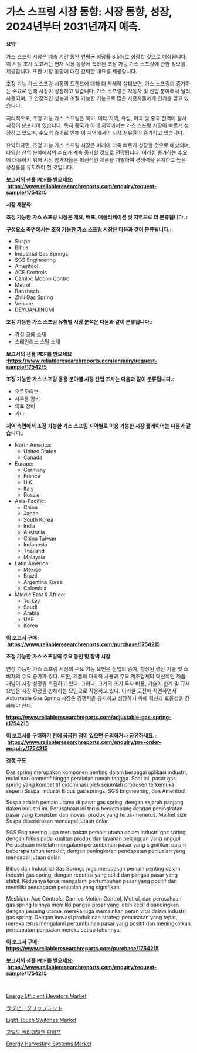 <p><h1>가스 스프링 시장 동향: 시장 동향, 성장, 2024년부터 2031년까지 예측.</h1></p><p><strong>요약</strong></p>
<p><p>가스 스프링 시장은 예측 기간 동안 연평균 성장률 8.5%로 성장할 것으로 예상됩니다. 이 시장 조사 보고서는 현재 시장 상황에 특화된 조정 가능 가스 스프링에 관한 정보를 제공합니다. 또한 시장 동향에 대한 간략한 개요를 제공합니다. </p><p>조정 가능 가스 스프링 시장의 트렌드에 대해 더 자세히 살펴보면, 가스 스프링의 증가하는 수요로 인해 시장이 성장하고 있습니다. 가스 스프링은 자동차 및 산업 분야에서 널리 사용되며, 그 안정적인 성능과 조절 가능한 기능으로 많은 사용자들에게 인기를 얻고 있습니다.</p><p>지리적으로, 조정 가능 가스 스프링은 북미, 아태 지역, 유럽, 미국 및 중국 전역에 걸쳐 시장이 분포되어 있습니다. 특히 중국과 아태 지역에서는 가스 스프링 시장이 빠르게 성장하고 있으며, 수요의 증가로 인해 이 지역에서의 시장 점유율이 증가하고 있습니다.</p><p>요약하자면, 조정 가능 가스 스프링 시장은 미래에 더욱 빠르게 성장할 것으로 예상되며, 다양한 산업 분야에서의 수요가 계속 증가할 것으로 전망됩니다. 이러한 증가하는 수요에 대응하기 위해 시장 참가자들은 혁신적인 제품을 개발하여 경쟁력을 유지하고 높은 성장률을 유지해야 할 것입니다.</p></p>
<p><strong>보고서의 샘플 PDF를 받으세요: &nbsp;<a href="https://www.reliableresearchreports.com/enquiry/request-sample/1754215">https://www.reliableresearchreports.com/enquiry/request-sample/1754215</a></strong></p>
<p><strong>시장 세분화:</strong></p>
<p><strong> 조정 가능한 가스 스프링 시장은 개요, 배포, 애플리케이션 및 지역으로 더 분류됩니다. :</strong></p>
<p><strong>구성요소 측면에서는 조정 가능한 가스 스프링 시장은 다음과 같이 분류됩니다.:</strong></p>
<p><ul><li>Suspa</li><li>Bibus</li><li>Industrial Gas Springs</li><li>SGS Engineering</li><li>Ameritool</li><li>ACE Con​​trols</li><li>Camloc Motion Control</li><li>Metrol</li><li>Bansbach</li><li>Zhili Gas Spring</li><li>Venace</li><li>DEYUANJINGMI</li></ul></p>
<p><strong> 조정 가능한 가스 스프링 유형별 시장 분석은 다음과 같이 분류됩니다.:</strong></p>
<p><ul><li>경질 크롬 소재</li><li>스테인리스 스틸 소재</li></ul></p>
<p><strong>보고서의 샘플 PDF를 받으세요 :<a href="https://www.reliableresearchreports.com/enquiry/request-sample/1754215">https://www.reliableresearchreports.com/enquiry/request-sample/1754215</a></strong></p>
<p><strong> 조정 가능한 가스 스프링 응용 분야별 시장 산업 조사는 다음과 같이 분류됩니다.:</strong></p>
<p><ul><li>오토모티브</li><li>사무용 장비</li><li>의료 장비</li><li>기타</li></ul></p>
<p><strong>지역 측면에서 조정 가능한 가스 스프링 지역별로 이용 가능한 시장 플레이어는 다음과 같습니다.:</strong></p>
<p><ul>
    <li>
        North America:
        <ul>
            <li>United States</li>
            <li>Canada</li>
        </ul>
    </li>
    <li>
        Europe:
        <ul>
            <li>Germany</li>
            <li>France</li>
            <li>U.K.</li>
            <li>Italy</li>
            <li>Russia</li>
        </ul>
    </li>
    <li>
        Asia-Pacific:
        <ul>
            <li>China</li>
            <li>Japan</li>
            <li>South Korea</li>
            <li>India</li>
            <li>Australia</li>
            <li>China Taiwan</li>
            <li>Indonesia</li>
            <li>Thailand</li>
            <li>Malaysia</li>
        </ul>
    </li>
    <li>
        Latin America:
        <ul>
            <li>Mexico</li>
            <li>Brazil</li>
            <li>Argentina Korea</li>
            <li>Colombia</li>
        </ul>
    </li>
    <li>
        Middle East & Africa:
        <ul>
            <li>Turkey</li>
            <li>Saudi</li>
            <li>Arabia</li>
            <li>UAE</li>
            <li>Korea</li>
        </ul>
    </li>
    </ul></p>
<p><strong>이 보고서 구매: &nbsp;<a href="https://www.reliableresearchreports.com/purchase/1754215">https://www.reliableresearchreports.com/purchase/1754215</a></strong></p>
<p><strong>조정 가능한 가스 스프링의 주요 동인 및 장벽 시장</strong></p>
<p><p>연장 가능한 가스 스프링 시장의 주요 기동 요인은 산업의 증가, 향상된 생산 기술 및 소비자의 수요 증가가 있다. 또한, 제품의 다목적 사용과 주요 제조업체의 혁신적인 제품 개발이 시장 성장을 촉진하고 있다. 그러나, 고가의 초기 투자 비용, 기술의 한계 및 규제요인은 시장 확장을 방해하는 요인으로 작용하고 있다. 이러한 도전에 직면하면서 Adjustable Gas Spring 시장은 경쟁력을 유지하고 성장하기 위해 혁신과 효율성을 강화해야 한다.</p></p>
<p><strong><a href="https://www.reliableresearchreports.com/adjustable-gas-spring-r1754215">https://www.reliableresearchreports.com/adjustable-gas-spring-r1754215</a></strong></p>
<p><strong>이 보고서를 구매하기 전에 궁금한 점이 있으면 문의하거나 공유하세요.: &nbsp;<a href="https://www.reliableresearchreports.com/enquiry/pre-order-enquiry/1754215">https://www.reliableresearchreports.com/enquiry/pre-order-enquiry/1754215</a></strong></p>
<p><strong>경쟁 구도</strong></p>
<p><p>Gas spring merupakan komponen penting dalam berbagai aplikasi industri, mulai dari otomotif hingga peralatan rumah tangga. Saat ini, pasar gas spring yang kompetitif didominasi oleh sejumlah produsen terkemuka seperti Suspa, industri Bibus gas springs, SGS Engineering, dan Ameritool.</p><p>Suspa adalah pemain utama di pasar gas spring, dengan sejarah panjang dalam industri ini. Perusahaan ini terus berkembang dengan peningkatan pasar yang konsisten dan inovasi produk yang terus-menerus. Market size Suspa diperkirakan mencapai jutaan dolar.</p><p>SGS Engineering juga merupakan pemain utama dalam industri gas spring, dengan fokus pada kualitas produk dan layanan pelanggan yang unggul. Perusahaan ini telah mengalami pertumbuhan pasar yang signifikan dalam beberapa tahun terakhir, dengan peningkatan pendapatan penjualan yang mencapai jutaan dolar.</p><p>Bibus dan Industrial Gas Springs juga merupakan pemain penting dalam industri gas spring, dengan reputasi yang solid dan pangsa pasar yang stabil. Keduanya terus mengalami pertumbuhan pasar yang positif dan memiliki pendapatan penjualan yang signifikan.</p><p>Meskipun Ace Controls, Camloc Motion Control, Metrol, dan perusahaan gas spring lainnya memiliki pangsa pasar yang lebih kecil dibandingkan dengan pesaing utama, mereka juga memainkan peran vital dalam industri gas spring. Dengan inovasi produk dan strategi pemasaran yang tepat, mereka terus mengalami pertumbuhan pasar yang positif dan meningkatkan pendapatan penjualan mereka setiap tahunnya.</p></p>
<p><strong>이 보고서 구매: &nbsp; <a href="https://www.reliableresearchreports.com/purchase/1754215">https://www.reliableresearchreports.com/purchase/1754215</a></strong></p>
<p><strong>보고서의 샘플 PDF를 받으세요: &nbsp;<a href="https://www.reliableresearchreports.com/enquiry/request-sample/1754215">https://www.reliableresearchreports.com/enquiry/request-sample/1754215</a></strong><strong></strong></p>
<p>&nbsp;</p>
<p><p><a href="https://github.com/castoriffic/Market-Research-Report-List-4/blob/main/energy-efficient-elevators-market.md">Energy Efficient Elevators Market</a></p><p><a href="https://medium.com/@kyaorris56456/%E3%83%A9%E3%82%B0%E3%83%93%E3%83%BC%E3%82%B0%E3%83%AA%E3%83%83%E3%83%97%E3%83%9F%E3%83%83%E3%83%88%E3%81%AE%E5%B8%82%E5%A0%B4%E8%AA%BF%E6%9F%BB%E3%83%AC%E3%83%9D%E3%83%BC%E3%83%88-%E3%81%9D%E3%81%AE%E6%AD%B4%E5%8F%B2%E3%81%A82031%E5%B9%B4%E3%81%BE%E3%81%A7%E3%81%AE%E4%BA%88%E6%B8%AC-310658f35fac">ラグビーグリップミット</a></p><p><a href="https://view.publitas.com/reportprime-1/light-touch-switches-market-research-report-its-history-and-forecast-2024-to-2031/">Light Touch Switches Market</a></p><p><a href="https://medium.com/@danieldobroiu20221/%EA%B3%A0%EB%B0%80%EB%8F%84-%ED%8F%B4%EB%A6%AC%EC%97%90%ED%8B%B8%EB%A0%8C-%ED%8C%8C%EC%9D%B4%ED%94%84-%EC%8B%9C%EC%9E%A5-%ED%8A%B8%EB%A0%8C%EB%93%9C-%EC%98%88%EC%B8%A1-%EB%B0%8F-%EA%B2%BD%EC%9F%81-%EB%B6%84%EC%84%9D2021%EB%85%84%EA%B9%8C%EC%A7%80-dceb454bfacf">고밀도 폴리에틸렌 파이프</a></p><p><a href="https://github.com/yoshih12/Market-Research-Report-List-2/blob/main/energy-harvesting-systems-market.md">Energy Harvesting Systems Market</a></p></p>